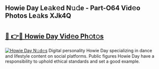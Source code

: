 ## Howie Day Le𝚊k𝚎d N𝚞𝚍e - Part-O64 Vid𝚎o Photos Le𝚊ks XJk4Q

# <h2><a href="http://fbce7v.evod.top/?m=Howie+Day">🔗 👉🔴 Howie Day Vid𝚎o Ph𝚘t𝚘s</a></h2>

[![Howie Day N𝚞d𝚎s](https://i.imgur.com/8V9OHl7.gif)](http://fbce7v.evod.top/?m=Howie+Day)
Digital personality Howie Day specializing in dance and lifestyle content on social platforms. Public figures Howie Day have a responsibility to uphold ethical standards and set a good example. 
